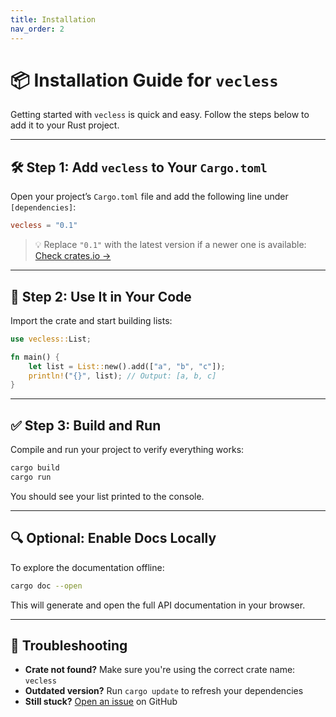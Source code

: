 ```yaml
---
title: Installation
nav_order: 2
---
```


# 📦 Installation Guide for `vecless`

Getting started with `vecless` is quick and easy. Follow the steps below to add it to your Rust project.

---

## 🛠️ Step 1: Add `vecless` to Your `Cargo.toml`

Open your project’s `Cargo.toml` file and add the following line under `[dependencies]`:

```toml
vecless = "0.1"
```

> 💡 Replace `"0.1"` with the latest version if a newer one is available:  
> [Check crates.io →](https://crates.io/crates/vecless)

---

## 🧪 Step 2: Use It in Your Code

Import the crate and start building lists:

```rust
use vecless::List;

fn main() {
    let list = List::new().add(["a", "b", "c"]);
    println!("{}", list); // Output: [a, b, c]
}
```

---

## ✅ Step 3: Build and Run

Compile and run your project to verify everything works:

```bash
cargo build
cargo run
```

You should see your list printed to the console.

---

## 🔍 Optional: Enable Docs Locally

To explore the documentation offline:

```bash
cargo doc --open
```

This will generate and open the full API documentation in your browser.

---

## 🧩 Troubleshooting

- **Crate not found?** Make sure you're using the correct crate name: `vecless`
- **Outdated version?** Run `cargo update` to refresh your dependencies
- **Still stuck?** [Open an issue](https://github.com/Pjdur/vecless/issues) on GitHub
